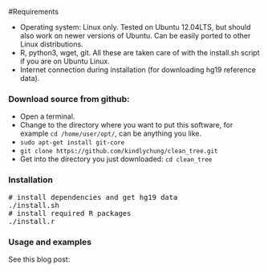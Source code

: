 #Requirements
* Operating system: Linux only. Tested on Ubuntu 12.04LTS, but should also work on newer versions of Ubuntu. Can be easily ported to other Linux distributions.
* R, python3, wget, git. All these are taken care of with the install.sh script if you are on Ubuntu Linux.
* Internet connection during installation (for downloading hg19 reference data).

<h3>Download source from github:</h3>
<ul>
<li>Open a terminal.</li>
<li>Change to the directory where you want to put this software, for example <code>cd /home/user/opt/</code>, can be anything you like.</li>
<li> <code>sudo apt-get install git-core</code></li>
<li> <code>git clone https://github.com/kindlychung/clean_tree.git</code></li>
<li> Get into the directory you just downloaded: <code>cd clean_tree</code></li>
</ul>

<h3>Installation</h3>
<pre>
# install dependencies and get hg19 data
./install.sh
# install required R packages
./install.r
</pre>

<h3>Usage and examples</h3>
<p>
See this blog post:
</p>
